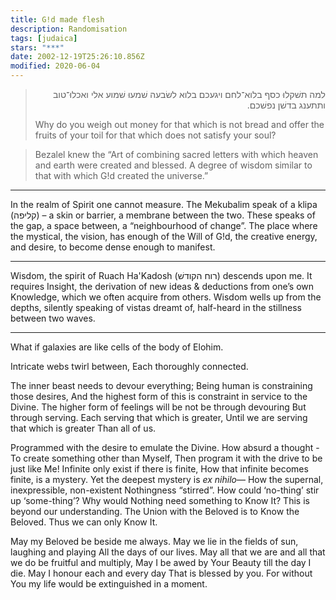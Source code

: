 ```yaml
---
title: G!d made flesh
description: Randomisation
tags: [judaica]
stars: "***"
date: 2002-12-19T25:26:10.856Z
modified: 2020-06-04
---
```

 <blockquote>
 <p dir='rtl'>
 למה תשׁקלוּ כסף בלוא־לחם ויגעכם בלוא לשׂבעה שׁמעוּ שׁמוע אלי ואכלוּ־טוב ותתענג בדשׁן נפשׁכם.
 </p>
   <p>
 Why do you weigh out money for that which is not bread and offer the fruits of your toil for that which does not satisfy your soul?
   </p>
 </blockquote>

> Bezalel knew the “Art of combining sacred letters with which heaven and earth were created and blessed. A degree of wisdom similar to that with which G!d created the universe.”

---

In the realm of Spirit one cannot measure.
The Mekubalim speak of a klipa (קליפה) – a skin or barrier,
a membrane between the two.
These speaks of the gap,
a space between,
a “neighbourhood of change”.
The place where the mystical,
the vision, has
enough of the Will of G!d,
the creative energy,
and desire,
to become dense enough to manifest.

---

Wisdom, the spirit of Ruach Ha'Kadosh (רוח הקודשׁ) descends upon me.
It requires Insight,
the derivation of new ideas &
deductions from one’s own Knowledge,
which we often acquire from others.
Wisdom wells up from the depths,
silently speaking of vistas dreamt of,
half-heard in the stillness
between two waves.

---

What if galaxies are like cells of the body of Elohim.

Intricate webs twirl between,
Each thoroughly connected.

The inner beast needs to devour everything;
Being human is constraining those desires,
And the highest form of this is
constraint in service to the Divine.
The higher form of feelings
will be not be through devouring
But through serving.
Each serving that which is greater,
Until we are serving that which is greater
Than all of us.

Programmed with the desire to emulate the Divine.
How absurd a thought -
To create something other than Myself,
Then program it with the drive to be just like Me!
Infinite only exist if there is finite,
How that infinite becomes finite, is a mystery.
Yet the deepest mystery is _ex nihilo_&mdash;
How the supernal, inexpressible, non-existent Nothingness “stirred”.
How could ‘no-thing’ stir up ‘some-thing’?
Why would Nothing need something to Know It?
This is beyond our understanding.
The Union with the Beloved is to Know the Beloved.
Thus we can only Know It.

May my Beloved be beside me always.
May we lie in the fields of sun, laughing and playing
All the days of our lives.
May all that we are and all that we do be fruitful and multiply,
May I be awed by Your Beauty till the day I die.
May I honour each and every day
That is blessed by you.
For without You my life would be extinguished
in a moment.
